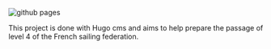 ![github pages](https://github.com/armandfardeau/dinghy-ffv4/workflows/github%20pages/badge.svg)

This project is done with Hugo cms and aims to help prepare the passage of level 4 of the French sailing federation.
